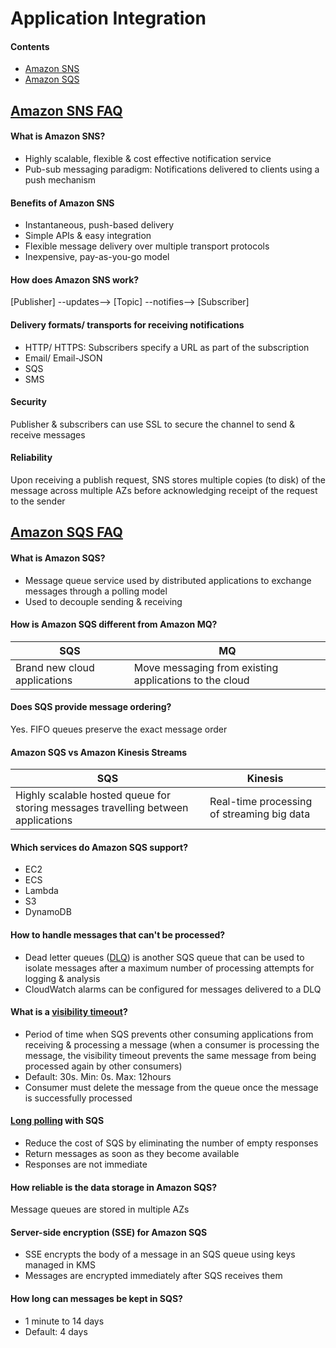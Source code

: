 # Application Integration
#### Contents
- [Amazon SNS](https://github.com/alxojy/AWS-SAA-C02/tree/main/app-integration#amazon-sns-faq)
- [Amazon SQS](https://github.com/alxojy/AWS-SAA-C02/tree/main/app-integration#amazon-sqs-faq)

## <a href="https://aws.amazon.com/sns/faqs/">Amazon SNS FAQ</a>
#### What is Amazon SNS?
- Highly scalable, flexible & cost effective notification service
- Pub-sub messaging paradigm: Notifications delivered to clients using a push mechanism

#### Benefits of Amazon SNS
- Instantaneous, push-based delivery
- Simple APIs & easy integration
- Flexible message delivery over multiple transport protocols
- Inexpensive, pay-as-you-go model

#### How does Amazon SNS work?
[Publisher] --updates--> [Topic] --notifies--> [Subscriber]

#### Delivery formats/ transports for receiving notifications
- HTTP/ HTTPS: Subscribers specify a URL as part of the subscription
- Email/ Email-JSON
- SQS
- SMS

#### Security
Publisher & subscribers can use SSL to secure the channel to send & receive messages

#### Reliability
Upon receiving a publish request, SNS stores multiple copies (to disk) of the message across multiple AZs before acknowledging receipt of the request to the sender

## <a href="https://aws.amazon.com/sqs/faqs/">Amazon SQS FAQ</a>
#### What is Amazon SQS?
- Message queue service used by distributed applications to exchange messages through a polling model
- Used to decouple sending & receiving

#### How is Amazon SQS different from Amazon MQ?
SQS | MQ 
----|----
Brand new cloud applications | Move messaging from existing applications to the cloud

#### Does SQS provide message ordering?
Yes. FIFO queues preserve the exact message order

#### Amazon SQS vs Amazon Kinesis Streams
SQS | Kinesis
----|----
Highly scalable hosted queue for storing messages travelling between applications | Real-time processing of streaming big data

#### Which services do Amazon SQS support?
- EC2
- ECS
- Lambda
- S3
- DynamoDB

#### How to handle messages that can't be processed?
- Dead letter queues (<a href="https://docs.aws.amazon.com/AWSSimpleQueueService/latest/SQSDeveloperGuide/sqs-dead-letter-queues.html">DLQ</a>) is another SQS queue that can be used to isolate messages after a maximum number of processing attempts for logging & analysis
- CloudWatch alarms can be configured for messages delivered to a DLQ

#### What is a <a href="https://docs.aws.amazon.com/AWSSimpleQueueService/latest/SQSDeveloperGuide/sqs-visibility-timeout.html">visibility timeout</a>?
- Period of time when SQS prevents other consuming applications from receiving & processing a message (when a consumer is processing the message, the visibility timeout prevents the same message from being processed again by other consumers)
- Default: 30s. Min: 0s. Max: 12hours
- Consumer must delete the message from the queue once the message is successfully processed

#### <a href="https://docs.aws.amazon.com/AWSSimpleQueueService/latest/SQSDeveloperGuide/sqs-short-and-long-polling.html#sqs-long-polling">Long polling</a> with SQS
- Reduce the cost of SQS by eliminating the number of empty responses
- Return messages as soon as they become available
- Responses are not immediate

#### How reliable is the data storage in Amazon SQS?
Message queues are stored in multiple AZs

#### Server-side encryption (SSE) for Amazon SQS
- SSE encrypts the body of a message in an SQS queue using keys managed in KMS
- Messages are encrypted immediately after SQS receives them

#### How long can messages be kept in SQS?
- 1 minute to 14 days
- Default: 4 days




















